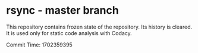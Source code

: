 # rsync - master branch

This repository contains frozen state of the repository.
Its history is cleared. It is used only for static code
analysis with Codacy.

Commit Time: 1702359395